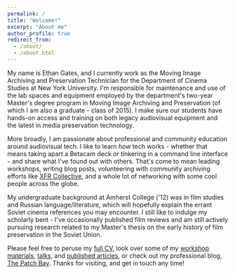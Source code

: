 ```yaml
---
permalink: /
title: "Welcome!"
excerpt: "About me"
author_profile: true
redirect_from:
  - /about/
  - /about.html
---
```


My name is Ethan Gates, and I currently work as the Moving Image Archiving and Preservation Technician for the Department of Cinema Studies at New York University. I'm responsible for maintenance and use of the lab spaces and equipment employed by the department's two-year Master's degree program in Moving Image Archiving and Preservation (of which I am also a graduate - class of 2015). I make sure our students have hands-on access and training on both legacy audiovisual equipment and the latest in media preservation technology.

More broadly, I am passionate about professional and community education around audiovisual tech. I like to learn _how_ tech works - whether that means taking apart a Betacam deck or tinkering in a command line interface - and share what I've found out with others. That's come to mean leading workshops, writing blog posts, volunteering with community archiving efforts like [XFR Collective](https://xfrcollective.wordpress.com), and a whole lot of networking with some cool people across the globe.

My undergraduate background at Amherst College ('12) was in film studies and Russian language/literature, which will hopefully explain the errant Soviet cinema references you may encounter. I still like to indulge my scholarly bent - I've occasionally published film reviews and am still actively pursuing research related to my Master's thesis on the early history of film preservation in the Soviet Union.

Please feel free to peruse my [full CV](/cv/), look over some of my [workshop materials](/workshops/), [talks](/talks/), and [published articles](/publications/), or check out my professional blog, [The Patch Bay](https://patchbay.tech). Thanks for visiting, and get in touch any time!
